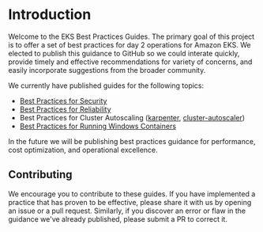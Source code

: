# Introduction
Welcome to the EKS Best Practices Guides.  The primary goal of this project is to offer a set of best practices for day 2 operations for Amazon EKS. We elected to publish this guidance to GitHub so we could interate quickly, provide timely and effective recommendations for variety of concerns, and easily incorporate suggestions from the broader community.  

We currently have published guides for the following topics: 

* [Best Practices for Security](security/docs/)
* [Best Practices for Reliability](reliability/docs/)
* Best Practices for Cluster Autoscaling ([karpenter](karpenter/), [cluster-autoscaler](cluster-autoscaling/))
* [Best Practices for Running Windows Containers](windows/docs/ami/)

In the future we will be publishing best practices guidance for performance, cost optimization, and operational excellence. 

## Contributing
We encourage you to contribute to these guides. If you have implemented a practice that has proven to be effective, please share it with us by opening an issue or a pull request. Similarly, if you discover an error or flaw in the guidance we've already published, please submit a PR to correct it.
